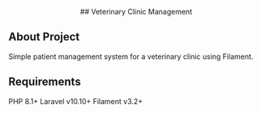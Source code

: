 <p align="center"> 
## Veterinary Clinic Management
</p>

## About Project
Simple patient management system for a veterinary clinic using Filament.

## Requirements
PHP 8.1+
Laravel v10.10+
Filament v3.2+

